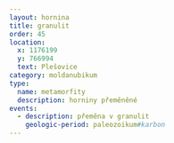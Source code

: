 ```yaml
---
layout: hornina
title: granulit
order: 45
location:
  x: 1176199
  y: 766994
  text: Plešovice
category: moldanubikum
type:
  name: metamorfity
  description: horniny přeměněné
events:
  - description: přeměna v granulit
    geologic-period: paleozoikum#karbon
---
```


